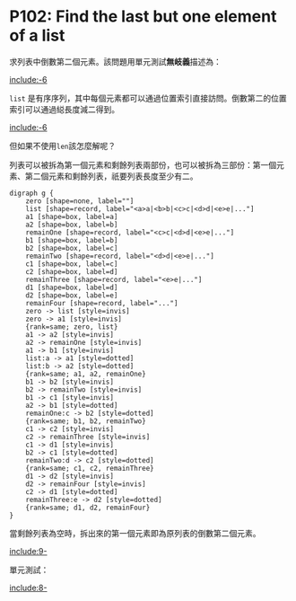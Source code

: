 # P102: Find the last but one element of a list

求列表中倒數第二個元素。該問題用單元測試**無岐義**描述為：

[include:-6](../../tests/lists/p102_test.py)

`list` 是有序序列，其中每個元素都可以通過位置索引直接訪問。倒數第二的位置索引可以通過縂長度減二得到。

[include:-6](../../python99/lists/p102.py)

但如果不使用`len`該怎麼解呢？

列表可以被拆為第一個元素和剩餘列表兩部份，也可以被拆為三部份：第一個元素、第二個元素和剩餘列表，祇要列表長度至少有二。

```puml
digraph g {
    zero [shape=none, label=""]
    list [shape=record, label="<a>a|<b>b|<c>c|<d>d|<e>e|..."]
    a1 [shape=box, label=a]
    a2 [shape=box, label=b]
    remainOne [shape=record, label="<c>c|<d>d|<e>e|..."]
    b1 [shape=box, label=b]
    b2 [shape=box, label=c]
    remainTwo [shape=record, label="<d>d|<e>e|..."]
    c1 [shape=box, label=c]
    c2 [shape=box, label=d]
    remainThree [shape=record, label="<e>e|..."]
    d1 [shape=box, label=d]
    d2 [shape=box, label=e]
    remainFour [shape=record, label="..."]
    zero -> list [style=invis]
    zero -> a1 [style=invis]
    {rank=same; zero, list}
    a1 -> a2 [style=invis]
    a2 -> remainOne [style=invis]
    a1 -> b1 [style=invis]
    list:a -> a1 [style=dotted]
    list:b -> a2 [style=dotted]
    {rank=same; a1, a2, remainOne}
    b1 -> b2 [style=invis]
    b2 -> remainTwo [style=invis]
    b1 -> c1 [style=invis]
    a2 -> b1 [style=dotted]
    remainOne:c -> b2 [style=dotted]
    {rank=same; b1, b2, remainTwo}
    c1 -> c2 [style=invis]
    c2 -> remainThree [style=invis]
    c1 -> d1 [style=invis]
    b2 -> c1 [style=dotted]
    remainTwo:d -> c2 [style=dotted]
    {rank=same; c1, c2, remainThree}
    d1 -> d2 [style=invis]
    d2 -> remainFour [style=invis]
    c2 -> d1 [style=dotted]
    remainThree:e -> d2 [style=dotted]
    {rank=same; d1, d2, remainFour}
}
```

當剩餘列表為空時，拆出來的第一個元素即為原列表的倒數第二個元素。

[include:9-](../../python99/lists/p102.py)

單元測試：

[include:8-](../../tests/lists/p102_test.py)
